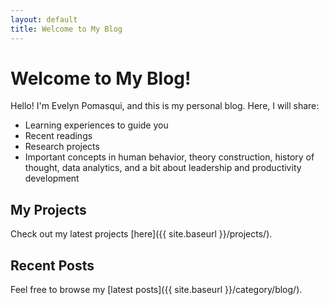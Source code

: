 ```yaml
---
layout: default
title: Welcome to My Blog
---
```


# Welcome to My Blog!

Hello! I'm Evelyn Pomasqui, and this is my personal blog. Here, I will share:

- Learning experiences to guide you
- Recent readings
- Research projects
- Important concepts in human behavior, theory construction, history of thought, data analytics, and a bit about leadership and productivity development


## My Projects

Check out my latest projects [here]({{ site.baseurl }}/projects/).

## Recent Posts

Feel free to browse my [latest posts]({{ site.baseurl }}/category/blog/).







